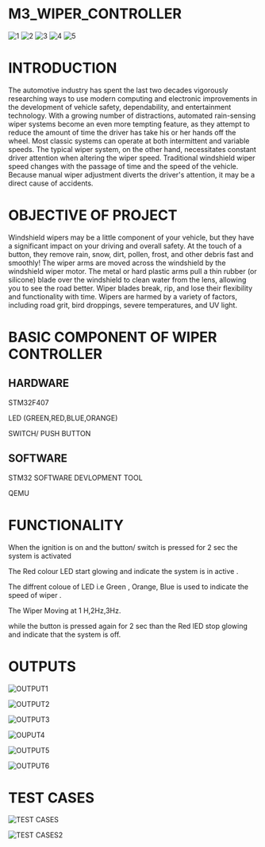 # M3_WIPER_CONTROLLER

![1](https://user-images.githubusercontent.com/101269445/168565197-24208cf5-f30d-420d-931d-c99730ebc962.svg)    ![2](https://user-images.githubusercontent.com/101269445/168565515-35e4bc52-786a-4a26-86b9-12c6f9494f8e.svg)   ![3](https://user-images.githubusercontent.com/101269445/168565856-4cc0110b-58a7-43e1-ac33-5c675581e596.svg)    ![4](https://user-images.githubusercontent.com/101269445/168565891-ac3b3e0b-8651-49b0-84e0-26132b6dc7d9.svg)    ![5](https://user-images.githubusercontent.com/101269445/168565919-fae437a2-3133-4a0b-b100-80ca526609ff.svg)

# INTRODUCTION

The automotive industry has spent the last two decades vigorously researching ways to use modern computing and electronic improvements in the development of vehicle safety, dependability, and entertainment technology. With a growing number of distractions, automated rain-sensing wiper systems become an even more tempting feature, as they attempt to reduce the amount of time the driver has take his or her hands off the wheel. Most classic systems can operate at both intermittent and variable speeds. The typical wiper system, on the other hand, necessitates constant driver attention when altering the wiper speed. Traditional windshield wiper speed changes with the passage of time and the speed of the vehicle. Because manual wiper adjustment diverts the driver's attention, it may be a direct cause of accidents.

# OBJECTIVE OF PROJECT

Windshield wipers may be a little component of your vehicle, but they have a significant impact on your driving and overall safety.
At the touch of a button, they remove rain, snow, dirt, pollen, frost, and other debris fast and smoothly!
The wiper arms are moved across the windshield by the windshield wiper motor. The metal or hard plastic arms pull a thin rubber (or silicone) blade over the windshield to clean water from the lens, allowing you to see the road better.
Wiper blades break, rip, and lose their flexibility and functionality with time. Wipers are harmed by a variety of factors, including road grit, bird droppings, severe temperatures, and UV light.

# BASIC COMPONENT OF WIPER CONTROLLER

## HARDWARE

STM32F407

LED (GREEN,RED,BLUE,ORANGE)

SWITCH/ PUSH BUTTON

## SOFTWARE

STM32 SOFTWARE DEVLOPMENT TOOL

QEMU

# FUNCTIONALITY

When the ignition is on and the button/ switch is pressed for 2 sec the system is activated

The Red colour LED start glowing and indicate the system is in active .

The diffrent coloue of LED i.e Green , Orange, Blue is used to indicate the speed of wiper .

The Wiper Moving at 1 H,2Hz,3Hz.

while the button is pressed again for 2 sec than the Red lED stop glowing and indicate that the system is off.

# OUTPUTS

![OUTPUT1](https://user-images.githubusercontent.com/101269445/168568368-247ff529-4d58-4348-b136-eb2a8d138833.png)

![OUTPUT2](https://user-images.githubusercontent.com/101269445/168568404-bd8c62c9-180d-413a-a52d-29cd8b5ed7d0.png)

![OUTPUT3](https://user-images.githubusercontent.com/101269445/168568427-e79715f7-c253-42ee-b947-7eb8b1fdd818.png)

![OUPUT4](https://user-images.githubusercontent.com/101269445/168568454-58ebb2f3-beb9-4e8e-81d4-898d70c64847.png)

![OUTPUT5](https://user-images.githubusercontent.com/101269445/168568488-d9a7966b-ad2d-4765-8ada-cccae52f6920.png)

![OUTPUT6](https://user-images.githubusercontent.com/101269445/168568516-f62cc28d-c292-4388-8918-d4684a07660e.png)

# TEST CASES

![TEST CASES](https://user-images.githubusercontent.com/101269445/168568616-67b75ee0-c363-4ec5-80bc-1d132c262eef.png)

![TEST CASES2](https://user-images.githubusercontent.com/101269445/168568636-58d1bb7e-8ea8-4ddf-b64e-92cc17c93e33.png)











